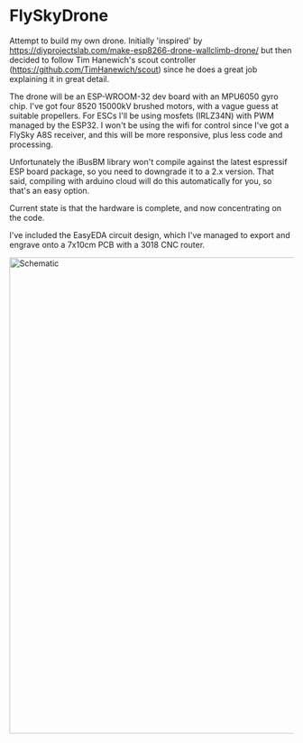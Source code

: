 # FlySkyDrone

Attempt to build my own drone. Initially 'inspired' by https://diyprojectslab.com/make-esp8266-drone-wallclimb-drone/ but then decided to follow Tim Hanewich's scout controller (https://github.com/TimHanewich/scout) since he does a great job explaining it in great detail.

The drone will be an ESP-WROOM-32 dev board with an MPU6050 gyro chip. I've got four 8520 15000kV brushed motors, with a vague guess at suitable propellers. For ESCs I'll be using mosfets (IRLZ34N) with PWM managed by the ESP32. I won't be using the wifi for control since I've got a FlySky A8S receiver, and this will be more responsive, plus less code and processing.

Unfortunately the iBusBM library won't compile against the latest espressif ESP board package, so you need to downgrade it to a 2.x version. That said, compiling with arduino cloud will do this automatically for you, so that's an easy option.

Current state is that the hardware is complete, and now concentrating on the code.

I've included the EasyEDA circuit design, which I've managed to export and engrave onto a 7x10cm PCB with a 3018 CNC router.

<img width="1190" height="845" alt="Schematic" src="https://github.com/user-attachments/assets/f75ccc5d-dcdc-4541-b8a6-25d829f3b18e" />

